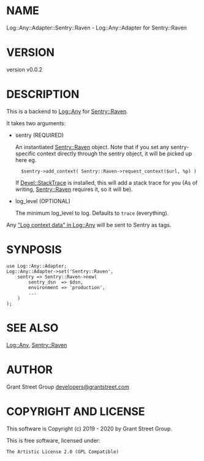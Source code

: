 # NAME

Log::Any::Adapter::Sentry::Raven - Log::Any::Adapter for Sentry::Raven

# VERSION

version v0.0.2

# DESCRIPTION

This is a backend to [Log::Any](https://metacpan.org/pod/Log%3A%3AAny) for [Sentry::Raven](https://metacpan.org/pod/Sentry%3A%3ARaven).

It takes two arguments:

- sentry (REQUIRED)

    An instantiated [Sentry::Raven](https://metacpan.org/pod/Sentry%3A%3ARaven) object.
    Note that if you set any sentry-specific context directly through the sentry
    object, it will be picked up here eg.

        $sentry->add_context( Sentry::Raven->request_context($url, %p) )

    If [Devel::StackTrace](https://metacpan.org/pod/Devel%3A%3AStackTrace) is installed, this will add a stack trace for you
    (As of writing, [Sentry::Raven](https://metacpan.org/pod/Sentry%3A%3ARaven) requires it, so it will be).

- log\_level (OPTIONAL)

    The minimum log\_level to log. Defaults to `trace` (everything).

Any ["Log context data" in Log::Any](https://metacpan.org/pod/Log%3A%3AAny#Log-context-data) will be sent to Sentry as tags.

# SYNPOSIS

    use Log::Any::Adapter;
    Log::Any::Adapter->set('Sentry::Raven',
        sentry => Sentry::Raven->new(
            sentry_dsn  => $dsn,
            environment => 'production',
            ...
        )
    );

# SEE ALSO

[Log::Any](https://metacpan.org/pod/Log%3A%3AAny), [Sentry::Raven](https://metacpan.org/pod/Sentry%3A%3ARaven)

# AUTHOR

Grant Street Group <developers@grantstreet.com>

# COPYRIGHT AND LICENSE

This software is Copyright (c) 2019 - 2020 by Grant Street Group.

This is free software, licensed under:

    The Artistic License 2.0 (GPL Compatible)
